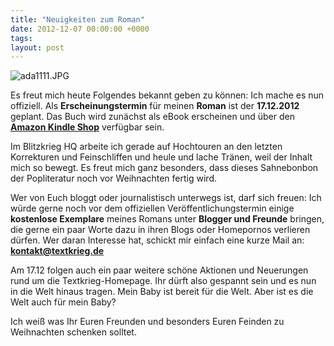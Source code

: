 ```yaml
---
title: "Neuigkeiten zum Roman"
date: 2012-12-07 00:00:00 +0000
tags: 
layout: post
---
```

<img src="/content/images/ada1111.JPG" alt="ada1111.JPG" />


Es freut mich heute Folgendes bekannt geben zu können:
Ich mache es nun offiziell. Als <strong>Erscheinungstermin</strong> für meinen <strong>Roman</strong> ist der <strong>17.12.2012</strong> geplant. Das Buch wird zunächst als eBook erscheinen und über den <strong><a href="http://www.amazon.de/ebooks-kindle/b?ie=UTF8&node=530886031">Amazon Kindle Shop</a></strong> verfügbar sein.


Im Blitzkrieg HQ arbeite ich gerade auf Hochtouren an den letzten Korrekturen und Feinschliffen und heule und lache Tränen, weil der Inhalt mich so bewegt. Es freut mich ganz besonders, dass dieses Sahnebonbon der Popliteratur noch vor Weihnachten fertig wird.


Wer von Euch bloggt oder journalistisch unterwegs ist, darf sich freuen: Ich würde gerne noch vor dem offiziellen Veröffentlichungstermin einige <strong>kostenlose Exemplare</strong> meines Romans unter <strong>Blogger und Freunde</strong> bringen, die gerne ein paar Worte dazu in ihren Blogs oder Homepornos verlieren dürfen. Wer daran Interesse hat, schickt mir einfach eine kurze Mail an: <strong><a href="mailto:kontakt@textkrieg.de">kontakt@textkrieg.de</a></strong></a>

Am 17.12 folgen auch ein paar weitere schöne Aktionen und Neuerungen rund um die Textkrieg-Homepage. Ihr dürft also gespannt sein und es nun in die Welt hinaus tragen. Mein Baby ist bereit für die Welt. Aber ist es die Welt auch für mein Baby? 

Ich weiß was Ihr Euren Freunden und besonders Euren Feinden zu Weihnachten schenken solltet.

